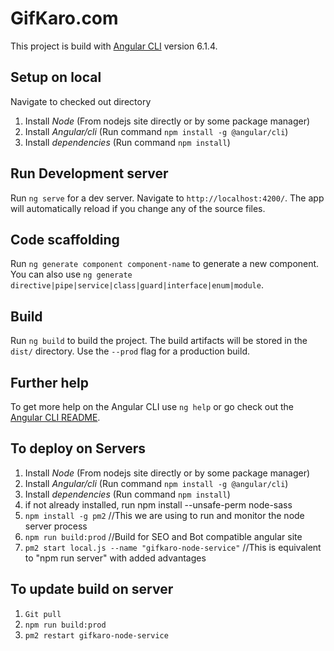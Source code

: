 # GifKaro.com

This project is build with [Angular CLI](https://github.com/angular/angular-cli) version 6.1.4.

## Setup on local

Navigate to checked out directory
1. Install *Node* (From nodejs site directly or by some package manager)
2. Install *Angular/cli* (Run command `npm install -g @angular/cli`)
3. Install *dependencies* (Run command `npm install`)

## Run Development server

Run `ng serve` for a dev server. Navigate to `http://localhost:4200/`. The app will automatically reload if you change any of the source files.

## Code scaffolding

Run `ng generate component component-name` to generate a new component. You can also use `ng generate directive|pipe|service|class|guard|interface|enum|module`.

## Build

Run `ng build` to build the project. The build artifacts will be stored in the `dist/` directory. Use the `--prod` flag for a production build.

## Further help

To get more help on the Angular CLI use `ng help` or go check out the [Angular CLI README](https://github.com/angular/angular-cli/blob/master/README.md).


## To deploy on Servers
1. Install *Node* (From nodejs site directly or by some package manager)
2. Install *Angular/cli* (Run command `npm install -g @angular/cli`)
3. Install *dependencies* (Run command `npm install`)
4. if not already installed, run npm install --unsafe-perm node-sass
5. `npm install -g pm2`		//This we are using to run and monitor the node server process
6. `npm run build:prod`		//Build for SEO and Bot compatible angular site
7. `pm2 start local.js --name "gifkaro-node-service"`		//This is equivalent to "npm run server" with added advantages

## To update build on server
1. `Git pull`
2. `npm run build:prod`
3. `pm2 restart gifkaro-node-service`

